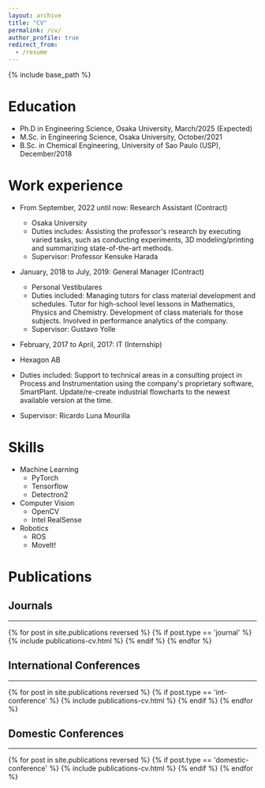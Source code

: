 ```yaml
---
layout: archive
title: "CV"
permalink: /cv/
author_profile: true
redirect_from:
  - /resume
---
```


{% include base_path %}

Education
======
* Ph.D in Engineering Science, Osaka University, March/2025 (Expected)
* M.Sc. in Engineering Science, Osaka University, October/2021
* B.Sc. in Chemical Engineering, University of Sao Paulo (USP), December/2018

Work experience
======
* From September, 2022 until now: Research Assistant (Contract)
  * Osaka University
  * Duties includes: Assisting the professor's research by executing varied tasks, such as conducting experiments, 3D modeling/printing and summarizing state-of-the-art methods.
  * Supervisor: Professor Kensuke Harada

* January, 2018 to July, 2019: General Manager (Contract)
  * Personal Vestibulares
  * Duties included: Managing tutors for class material development and schedules. Tutor for high-school level lessons in Mathematics, Physics and Chemistry. Development of class materials for those subjects. Involved in performance analytics of the company.
  * Supervisor: Gustavo Yolle

*  February, 2017 to April, 2017: IT (Internship)
  * Hexagon AB
  * Duties included: Support to technical areas in a consulting project in Process and Instrumentation using the company's proprietary software, SmartPlant. Update/re-create industrial flowcharts to the newest available version at the time.
  * Supervisor: Ricardo Luna Mourilla
  
Skills
======
* Machine Learning
  * PyTorch
  * Tensorflow
  * Detectron2
* Computer Vision
  * OpenCV
  * Intel RealSense
* Robotics
  * ROS
  * MoveIt!

Publications
======
  
## Journals
---
{% for post in site.publications reversed %}
  {% if post.type == 'journal' %}
    {% include publications-cv.html %}
  {% endif %}
{% endfor %}

## International Conferences
---
{% for post in site.publications reversed %}
  {% if post.type == 'int-conference' %}
    {% include publications-cv.html %}
  {% endif %}
{% endfor %}

## Domestic Conferences
---
{% for post in site.publications reversed %}
  {% if post.type == 'domestic-conference' %}
    {% include publications-cv.html %}
  {% endif %}
{% endfor %}
  
